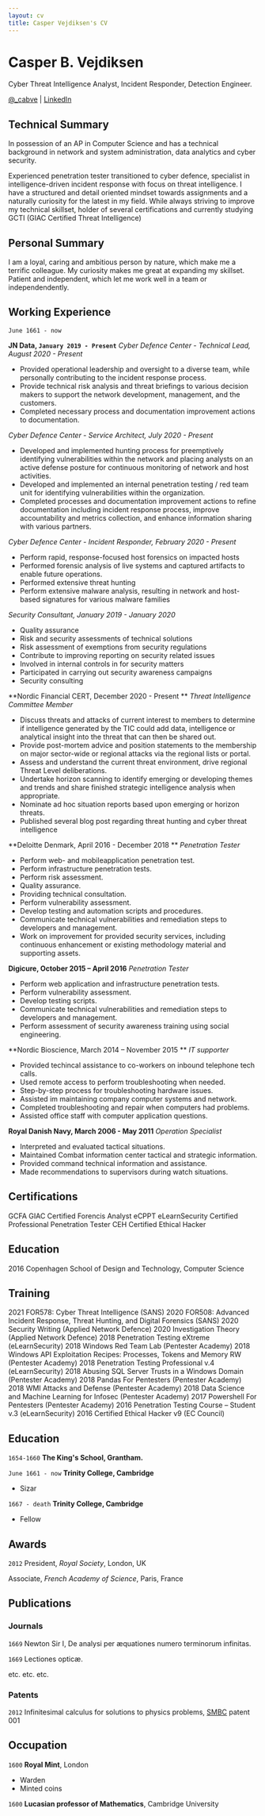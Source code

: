 ```yaml
---
layout: cv
title: Casper Vejdiksen's CV
---
```

# Casper B. Vejdiksen
Cyber Threat Intelligence Analyst, Incident Responder, Detection Engineer.

<div id="webaddress">
<a href="https://twitter.com/_cabve">@_cabve</a>
| <a href="https://www.linkedin.com/in/casper-cyber-defence-detection-response/">LinkedIn</a>
</div>

## Technical Summary

In possession of an AP in Computer Science and has a technical background in network and system administration, data analytics and cyber security.

Experienced penetration tester transitioned to cyber defence, specialist in intelligence-driven incident response with focus on threat intelligence. I have a structured and detail oriented mindset towards assignments and a naturally curiosity for the latest in my field.
While always striving to improve my technical skillset, holder of several certifications and currently studying GCTI (GIAC Certified Threat Intelligence)

## Personal Summary

I am a loyal, caring and ambitious person by nature, which make me a terrific colleague. My curiosity makes me great at expanding my skillset. Patient and independent, which let me work well in a team or independendently.

## Working Experience
`June 1661 - now`

**JN Data, `January 2019 - Present`**
*Cyber Defence Center - Technical Lead, August 2020 - Present*
* Provided operational leadership and oversight to a diverse team, while personally contributing to the incident response process.
* Provide technical risk analysis and threat briefings to various decision makers to support the network development, management, and the customers.
* Completed necessary process and documentation improvement actions to documentation.

*Cyber Defence Center - Service Architect, July 2020 - Present*
* Developed and implemented hunting process for preemptively identifying vulnerabilities within the network and placing analysts on an active defense posture for continuous monitoring of network and host activities.
* Developed and implemented an internal penetration testing / red team unit for identifying vulnerabilities within the organization.
* Completed processes and documentation improvement actions to refine documentation including incident response process, improve accountability and metrics collection, and enhance information sharing with various partners.

*Cyber Defence Center - Incident Responder, February 2020 - Present*
* Perform rapid, response-focused host forensics on impacted hosts
* Performed forensic analysis of live systems and captured artifacts to enable future operations.
* Performed extensive threat hunting
* Perform extensive malware analysis, resulting in network and host-based signatures for various malware families

*Security Consultant, January 2019 - January 2020*
* Quality assurance
* Risk and security assessments of technical solutions
* Risk assessment of exemptions from security regulations
* Contribute to improving reporting on security related issues
* Involved in internal controls in for security matters
* Participated in carrying out security awareness campaigns
* Security consulting

**Nordic Financial CERT, December 2020 - Present **
*Threat Intelligence Committee Member*
* Discuss threats and attacks of current interest to members to determine if intelligence generated by the TIC could add data, intelligence or analytical insight into the threat that can then be shared out.
* Provide post-mortem advice and position statements to the membership on major sector-wide or regional attacks via the regional lists or portal.
* Assess and understand the current threat environment, drive regional Threat Level deliberations.
* Undertake horizon scanning to identify emerging or developing themes and trends and share finished strategic intelligence analysis when appropriate.
* Nominate ad hoc situation reports based upon emerging or horizon threats.
* Published several blog post regarding threat hunting and cyber threat intelligence

**Deloitte Denmark, April 2016 - December 2018 **
*Penetration Tester*
* Perform web- and mobileapplication penetration test. 
* Perform infrastructure penetration tests. 
* Perform risk assessment. 
* Quality assurance. 
* Providing technical consultation. 
* Perform vulnerability assessment. 
* Develop testing and automation scripts and procedures. 
* Communicate technical vulnerabilities and remediation steps to developers and management. 
* Work on improvement for provided security services, including continuous enhancement or existing methodology material and supporting assets. 

**Digicure, October 2015 – April 2016**
*Penetration Tester*
* Perform web application and infrastructure penetration tests. 
* Perform vulnerability assessment. 
* Develop testing scripts. 
* Communicate technical vulnerabilities and remediation steps to developers and management. 
* Perform assessment of security awareness training using social engineering. 

**Nordic Bioscience, March 2014 – November 2015 **
*IT supporter* 
* Provided techincal assistance to co-workers on inbound telephone tech calls. 
* Used remote access to perform troubleshooting when needed. 
* Step-by-step process for troubleshooting hardware issues. 
* Assisted im maintaining company computer systems and network. 
* Completed troubleshooting and repair when computers had problems. 
* Assisted office staff with computer application questions. 

**Royal Danish Navy, March 2006 - May 2011**
*Operation Specialist* 
* Interpreted and evaluated tactical situations. 
* Maintained Combat information center tactical and strategic information. 
* Provided command technical information and assistance. 
* Made recommendations to supervisors during watch situations.

## Certifications

GCFA GIAC Certified Forencis Analyst
eCPPT eLearnSecurity Certified Professional Penetration Tester
CEH Certified Ethical Hacker 

## Education
2016 Copenhagen School of Design and Technology, Computer Science

## Training

2021 FOR578: Cyber Threat Intelligence (SANS)
2020 FOR508: Advanced Incident Response, Threat Hunting, and Digital Forensics (SANS)
2020 Security Writing (Applied Network Defence)
2020 Investigation Theory (Applied Network Defence)
2018 Penetration Testing eXtreme (eLearnSecurity) 
2018 Windows Red Team Lab (Pentester Academy) 
2018 Windows API Exploitation Recipes: Processes, Tokens and Memory RW (Pentester Academy) 
2018 Penetration Testing Professional v.4 (eLearnSecurity) 
2018 Abusing SQL Server Trusts in a Windows Domain (Pentester Academy) 
2018 Pandas For Pentesters (Pentester Academy) 
2018 WMI Attacks and Defense (Pentester Academy) 
2018 Data Science and Machine Learning for Infosec (Pentester Academy) 
2017 Powershell For Pentesters (Pentester Academy) 
2016 Penetration Testing Course – Student v.3 (eLearnSecurity) 
2016 Certified Ethical Hacker v9 (EC Council)

## Education

`1654-1660`
__The King's School, Grantham.__

`June 1661 - now`
__Trinity College, Cambridge__

- Sizar

`1667 - death`
__Trinity College, Cambridge__

- Fellow



## Awards

`2012`
President, *Royal Society*, London, UK

Associate, *French Academy of Science*, Paris, France



## Publications

<!-- A list is also available [online](http://scholar.google.co.uk/citations?user=LTOTl0YAAAAJ) -->

### Journals

`1669`
Newton Sir I, De analysi per æquationes numero terminorum infinitas. 

`1669`
Lectiones opticæ.

etc. etc. etc.

### Patents

`2012`
Infinitesimal calculus for solutions to physics problems, [SMBC](http://www.techdirt.com/articles/20121011/09312820678/if-patents-had-been-around-time-newton.shtml) patent 001


## Occupation

`1600`
__Royal Mint__, London

- Warden
- Minted coins

`1600`
__Lucasian professor of Mathematics__, Cambridge University







<!-- ### Footer

Last updated: May 2013 -->


